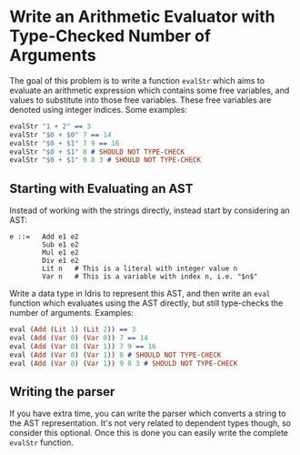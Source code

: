 # Write an Arithmetic Evaluator with Type-Checked Number of Arguments

The goal of this problem is to write a function `evalStr` which aims to evaluate an arithmetic expression which contains some free variables, and values to substitute into those free variables. These free variables are denoted using integer indices. Some examples:

```idris
evalStr "1 + 2" == 3
evalStr "$0 + $0" 7 == 14
evalStr "$0 + $1" 7 9 == 16
evalStr "$0 + $1" 8 # SHOULD NOT TYPE-CHECK
evalStr "$0 + $1" 9 8 3 # SHOULD NOT TYPE-CHECK
```

## Starting with Evaluating an AST

Instead of working with the strings directly, instead start by considering an AST:

```
e ::=   Add e1 e2
        Sub e1 e2
        Mul e1 e2
        Div e1 e2
        Lit n   # This is a literal with integer value n
        Var n   # This is a variable with index n, i.e. "$n$"
```

Write a data type in Idris to represent this AST, and then write an `eval` function which evaluates using the AST directly, but still type-checks the number of arguments. Examples:

```idris
eval (Add (Lit 1) (Lit 2)) == 3
eval (Add (Var 0) (Var 0)) 7 == 14
eval (Add (Var 0) (Var 1)) 7 9 == 16
eval (Add (Var 0) (Var 1)) 8 # SHOULD NOT TYPE-CHECK
eval (Add (Var 0) (Var 1)) 9 8 3 # SHOULD NOT TYPE-CHECK
```

## Writing the parser

If you have extra time, you can write the parser which converts a string to the AST representation. It's not very related to dependent types though, so consider this optional. Once this is done you can easily write the complete `evalStr` function.
